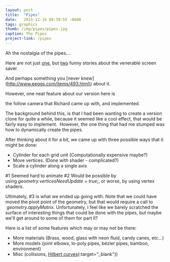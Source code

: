 ```yaml
---
layout: post
title:  "Pipes"
date:   2015-12-16 09:39:55 -0600
tags: graphics
thumb: /img/pipes/pipes.jpg
caption: The Pipes
project-link: /pipes
---
```

Ah the nostalgia of the pipes.... 
<!--more-->

Here are not just [one](http://thedailywtf.com/Articles/I-Love-the-Smell-of-Popcorn-in-the-Morning.aspx),
but [two](http://thedailywtf.com/Articles/A-Fat-Pipe.aspx) funny stories about the venerable screen saver. 

And perhaps something you [never knew](http://www.eeggs.com/items/493.html\) about it.

However, one neat feature about our version here is

the follow camera that Richard came up with, and implemented.

The background behind this, is that I had been wanting to create a version clone for quite a while, because it seemed like a cool effect, 
that would be fairly easy to implement.  However, the one thing that had me stumped was how to dynamically create the pipes.  

After thinking about it for a bit, we came up with three possible ways that it might be done:

- Cylinder for each grid unit (Computationally expensive maybe?)
- Move vertices. (Done with shader - complicated?)
- Scale a cylinder along a single axis

\#1 Seemed hard to animate
\#2 Would be possible by using *geometry.verticesNeedUpdate = true;*, or worse, by using vertex shaders.

Ultimately, \#3 is what we ended up going with. 
Note that we could have moved the pivot point of the geometry, but that would require a call to  *geometry.applyMatrix*.
Unfortunately, I feel like we barely scratched the surface of interesting things that could be done with the pipes, 
but maybe we'll get around to some of them for part II? 

Here is a list of some features which may or may not be there:

- More materials (Brass, wood, glass with neon fluid, candy canes, etc...)
- More models (joint elbows, lo-poly pipes, bézier pipes, bamboo, environment)
- Misc (collisions, [Hilbert curves](http://en.wikipedia.org/wiki/Hilbert_curve){:target="_blank"})

 <!-- The pipes are BROKEN!!! -->
